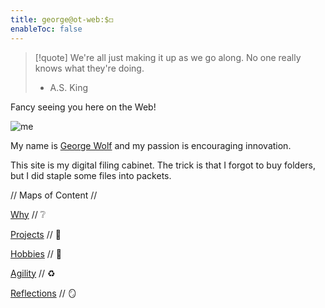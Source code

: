 ```yaml
---
title: george@ot-web:$◻️
enableToc: false
---
```

> [!quote]
> We're all just making it up as 
> we go along. No one really knows 
> what they're doing.
>- A.S. King

Fancy seeing you here on the Web!

![me](https://i.ibb.co/2MycKDW/62-A4-E34-B-6-C02-47-FA-8-DD6-379-DAC7-DD624.jpg)

My name is [George Wolf](/notes/George%Wolf.md) and my passion is encouraging innovation.

This site is my digital filing cabinet. 
The trick is that I forgot to buy folders, but I did staple some files into packets. 

// Maps of Content //

[Why](/notes/why.md) // ❔

[Projects](/notes/projects.md) // 🧩

[Hobbies](/notes/hobbies.md) // 🎸

[Agility](/notes/agility.md) // ♻️

[Reflections](/notes/reflections.md) // 🪞
